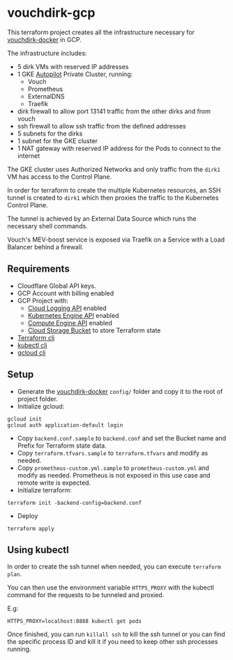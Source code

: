 # vouchdirk-gcp

This terraform project creates all the infrastructure necessary for [vouchdirk-docker](https://github.com/CryptoManufaktur-io/vouchdirk-docker/) in GCP.

The infrastructure includes:

- 5 dirk VMs with reserved IP addresses
- 1 GKE [Autopilot](https://cloud.google.com/kubernetes-engine/docs/concepts/autopilot-overview#what-is-autopilot) Private Cluster, running:
    - Vouch
    - Prometheus
    - ExternalDNS
    - Traefik
- dirk firewall to allow port 13141 traffic from the other dirks and from vouch
- ssh firewall to allow ssh traffic from the defined addresses
- 5 subnets for the dirks
- 1 subnet for the GKE cluster
- 1 NAT gateway with reserved IP address for the Pods to connect to the internet

The GKE cluster uses Authorized Networks and only traffic from the `dirk1` VM has access to the Control Plane. 

In order for terraform to create the multiple Kubernetes resources, an SSH tunnel is created to `dirk1` which then proxies the traffic to the Kubernetes Control Plane.

The tunnel is achieved by an External Data Source which runs the necessary shell commands.

Vouch's MEV-boost service is exposed via Traefik on a Service with a Load Balancer behind a firewall.

## Requirements

- Cloudflare Global API keys.
- GCP Account with billing enabled
- GCP Project with:
    - [Cloud Logging API](https://console.cloud.google.com/apis/library/logging.googleapis.com) enabled
    - [Kubernetes Engine API](https://console.cloud.google.com/apis/library/container.googleapis.com) enabled
    - [Compute Engine API](https://console.cloud.google.com/apis/library/compute.googleapis.com) enabled
    - [Cloud Storage Bucket](https://console.cloud.google.com/storage/browser) to store Terraform state
- [Terraform cli](https://developer.hashicorp.com/terraform/tutorials/aws-get-started/install-cli)
- [kubectl cli](https://kubernetes.io/docs/tasks/tools/#kubectl)
- [gcloud cli](https://cloud.google.com/sdk/docs/install-sdk#installing_the_latest_version)

## Setup

- Generate the [vouchdirk-docker](https://github.com/CryptoManufaktur-io/vouchdirk-docker/#initial-setup) `config/` folder and copy it to the root of project folder.
- Initialize gcloud: 
```shell
gcloud init
gcloud auth application-default login
```
- Copy `backend.conf.sample` to `backend.conf` and set the Bucket name and Prefix for Terraform state data.
- Copy `terraform.tfvars.sample` to `terraform.tfvars` and modify as needed.
- Copy `prometheus-custom.yml.sample` to `prometheus-custom.yml` and modify as needed. Prometheus is not exposed in this use case and remote write is expected.
- Initialize terraform:
```shell
terraform init -backend-config=backend.conf
```
- Deploy
```shell
terraform apply
```

## Using kubectl

In order to create the ssh tunnel when needed, you can execute `terraform plan`.

You can then use the environment variable `HTTPS_PROXY` with the kubectl command for the requests to be tunneled and proxied.

E.g:

```shell
HTTPS_PROXY=localhost:8888 kubectl get pods
```

Once finished, you can run `killall ssh` to kill the ssh tunnel or you can find the specific process ID and kill it if you need to keep other ssh processes running.
